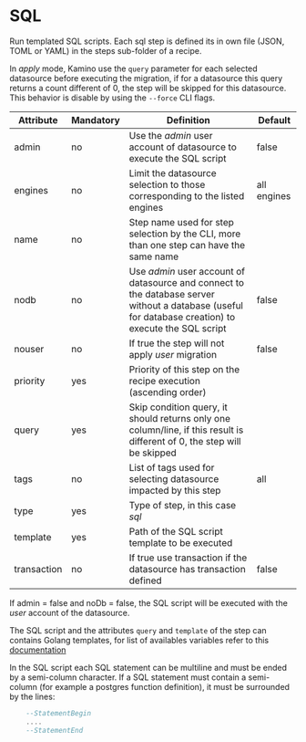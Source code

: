 # SQL

Run templated SQL scripts. Each sql step is defined its in own file (JSON, TOML or YAML) in the steps sub-folder of a recipe. 

In _apply_ mode, Kamino use the `query` parameter for each selected datasource before executing the migration, if for a datasource this query returns a count different of 0, the step will be skipped for this datasource. This behavior is disable by using the `--force` CLI flags.


Attribute     | Mandatory | Definition | Default
--------------|----------------|------------|-----
admin         | no  | Use the _admin_ user account of datasource to execute the SQL script | false
engines       | no  | Limit the datasource selection to those corresponding to the listed engines | all engines
name          | no  | Step name used for step selection by the CLI, more than one step can have the same name
nodb          | no  | Use _admin_ user account of datasource and connect to the database server without a database (useful for database creation) to execute the SQL script | false 
nouser        | no  | If true the step will not apply _user_ migration | false 
priority      | yes | Priority of this step on the recipe execution (ascending order)
query         | yes | Skip condition query, it should returns only one column/line, if this result is different of 0, the step will be skipped
tags          | no  | List of tags used for selecting datasource impacted by this step | all
type          | yes | Type of step, in this case _sql_
template      | yes | Path of the SQL script template to be executed
transaction   | no  | If true use transaction if the datasource has transaction defined |false

If admin = false and noDb = false, the SQL script will be executed with the _user_ account of the datasource.

The SQL script and the attributes `query` and `template` of the step can contains Golang templates, for list of availables variables refer to this [documentation](/doc/template.md)

In the SQL script each SQL statement can be multiline and must be ended by a semi-column character. If a SQL statement must contain a semi-column (for example a postgres function definition), it must be surrounded by the lines:
```SQL
    --StatementBegin
    ....
    --StatementEnd
```